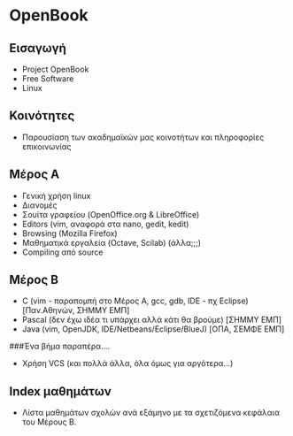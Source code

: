 OpenBook
========

Εισαγωγή
--------
 * Project OpenBook
 * Free Software
 * Linux

Κοινότητες
----------
 * Παρουσίαση των ακαδημαϊκών μας κοινοτήτων και πληροφορίες επικοινωνίας

Μέρος Α
-------
 * Γενική χρήση linux
 * Διανομές
 * Σουίτα γραφείου (OpenOffice.org & LibreOffice)
 * Editors (vim, αναφορά στα nano, gedit, kedit)
 * Browsing (Mozilla Firefox)
 * Μαθηματικά εργαλεία (Octave, Scilab) (άλλα;;;)
 * Compiling από source

Μέρος Β
-------
 * C (vim - παραπομπή στο Μέρος Α, gcc, gdb, IDE - πχ Eclipse) [Παν.Αθηνών, ΣΗΜΜΥ ΕΜΠ]
 * Pascal (δεν έχω ιδέα τι υπάρχει αλλά κάτι θα βρούμε) [ΣΗΜΜΥ ΕΜΠ]
 * Java (vim, OpenJDK, IDE/Netbeans/Eclipse/BlueJ) [ΟΠΑ, ΣΕΜΦΕ ΕΜΠ]

###Ένα βήμα παραπέρα....
 * Χρήση VCS (και πολλά άλλα, όλα όμως για αργότερα...)

Index μαθημάτων
---------------
 * Λίστα μαθημάτων σχολών ανά εξάμηνο με τα σχετιζόμενα κεφάλαια του Μέρους Β.

